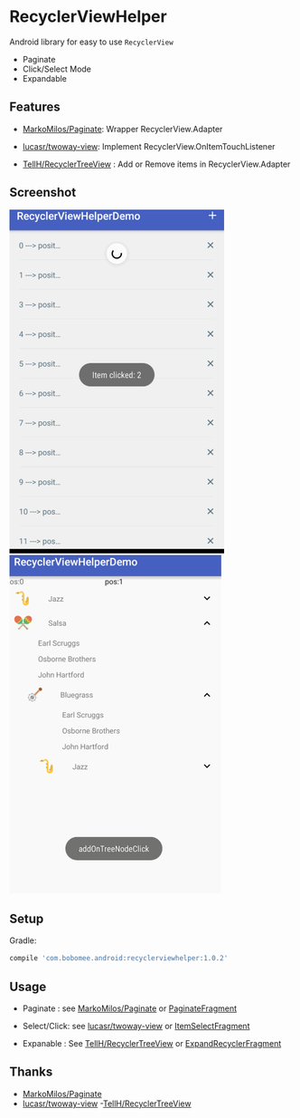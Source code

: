RecyclerViewHelper
============

Android library for easy to use `RecyclerView`

- Paginate
- Click/Select Mode
- Expandable

Features
--------

- [MarkoMilos/Paginate](https://github.com/MarkoMilos/Paginate): Wrapper RecyclerView.Adapter

- [lucasr/twoway-view](https://github.com/lucasr/twoway-view/): Implement RecyclerView.OnItemTouchListener

- [TellH/RecyclerTreeView](https://github.com/TellH/RecyclerTreeView) : Add or Remove items in RecyclerView.Adapter

Screenshot
--------
<img src="art/demo.gif">

<br/>

<img src="art/expand.gif">



Setup
--------

Gradle:
```groovy
compile 'com.bobomee.android:recyclerviewhelper:1.0.2'
```

Usage
--------

- Paginate : see [MarkoMilos/Paginate](https://github.com/MarkoMilos/Paginate) or [PaginateFragment](https://github.com/BoBoMEe/RecyclerViewHelper/blob/master/app/src/main/java/com/bobomee/android/recyclerviewhelperdemo/fragment/PaginateFragment.java)

- Select/Click: see [lucasr/twoway-view](https://github.com/lucasr/twoway-view/) or [ItemSelectFragment](https://github.com/BoBoMEe/RecyclerViewHelper/blob/master/app/src/main/java/com/bobomee/android/recyclerviewhelperdemo/fragment/ItemSelectFragment.java)

- Expanable : See [TellH/RecyclerTreeView](https://github.com/TellH/RecyclerTreeView) or [ExpandRecyclerFragment](https://github.com/BoBoMEe/RecyclerViewHelper/blob/master/app/src/main/java/com/bobomee/android/recyclerviewhelperdemo/fragment/ExpandRecyclerFragment.java)

Thanks
--------

- [MarkoMilos/Paginate](https://github.com/MarkoMilos/Paginate)
- [lucasr/twoway-view](https://github.com/lucasr/twoway-view/)
-[TellH/RecyclerTreeView](https://github.com/TellH/RecyclerTreeView)

